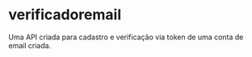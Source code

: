 # verificadoremail
Uma API criada para cadastro e verificação via token de uma conta de email criada.
